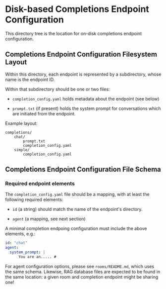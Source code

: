 # Disk-based Completions Endpoint Configuration

This directory tree is the location for on-disk completions endpoint
configuration.

## Completions Endpoint Configuration Filesystem Layout

Within this directory, each endpoint is represented by a subdirectory, whose
name is the endpoint ID.

Within that subdirectory should be one or two files:

- `completion_config.yaml` holds metadata about the endpoint (see below)

- `prompt.txt` (if present) holds the system prompt for conversations
  which are initiated from the endpoint.


Example layout:

```
completions/
    chat/
        prompt.txt
        completion_config.yaml
    simple/
        completion_config.yaml
```

## Completions Endpoint Configuration File Schema

### Required endpoint elements

The `completion_config.yaml`  file should be a mapping, with at least
the following required elements:

- `id` (a string) should match the name of the endpoint's directory.

- `agent` (a mapping, see next section)

A minimal completion endpoing configuration must include the above
elements, e.g.:

  ```yaml
  id: "chat"
  agent:
    system_prompt: |
        You are an..... #
  ```

For agent configuration options, please see `rooms/README.md`, which uses the
same schema.  Likewise, RAG database files are expected to be found in
the same location: a given room and completion endpoint might be sharing one!

